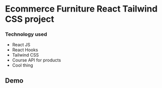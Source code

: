 # Ecommerce Furniture React Tailwind CSS project

### Technology used

- React JS
- React Hooks
- Tailwind CSS
- Course API for products
- Cool thing

## Demo

<!-- [live Demo](https://ecommerce-furniture-website.netlify.app/) -->
